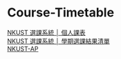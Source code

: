 # Course-Timetable
[NKUST 選課系統 │ 個人課表](https://iarthurtsai.github.io/Course-Timetable/NKUST%20%E9%81%B8%E8%AA%B2%E7%B3%BB%E7%B5%B1%20%E2%94%82%20%E5%80%8B%E4%BA%BA%E8%AA%B2%E8%A1%A8_br__Personal%20Timetable.html)  
[NKUST 選課系統 │ 學期選課結果清單](https://iarthurtsai.github.io/Course-Timetable/NKUST%20選課系統%20│%20學期選課結果清單%20Result%20of%20course%20selection.html)  
[NKUST-AP](https://iarthurtsai.github.io/Course-Timetable/NKUST-AP%20%E2%94%82%20113%20%E5%AD%B8%E5%B9%B4%E5%BA%A6%E7%AC%AC%202%20%E5%AD%B8%E6%9C%9F%E8%AA%B2%E8%A1%A8.html)

